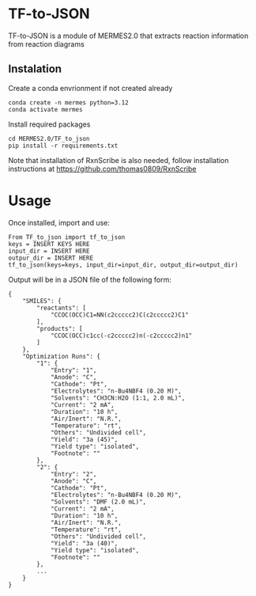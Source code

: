 # TF-to-JSON

TF-to-JSON is a module of MERMES2.0 that extracts reaction information from reaction diagrams

## Instalation

Create a conda envrionment if not created already
```
conda create -n mermes python=3.12
conda activate mermes
```

Install required packages

```
cd MERMES2.0/TF_to_json
pip install -r requirements.txt
```

Note that installation of RxnScribe is also needed, follow installation instructions at https://github.com/thomas0809/RxnScribe


# Usage

Once installed, import and use:

```
From TF_to_json import tf_to_json
keys = INSERT KEYS HERE
input_dir = INSERT HERE
outpur_dir = INSERT HERE
tf_to_json(keys=keys, input_dir=input_dir, output_dir=output_dir)
```

Output will be in a JSON file of the following form:

```
{
    "SMILES": {
        "reactants": [
            "CCOC(OCC)C1=NN(c2ccccc2)C(c2ccccc2)C1"
        ],
        "products": [
            "CCOC(OCC)c1cc(-c2ccccc2)n(-c2ccccc2)n1"
        ]
    },
    "Optimization Runs": {
        "1": {
            "Entry": "1",
            "Anode": "C",
            "Cathode": "Pt",
            "Electrolytes": "n-Bu4NBF4 (0.20 M)",
            "Solvents": "CH3CN:H2O (1:1, 2.0 mL)",
            "Current": "2 mA",
            "Duration": "10 h",
            "Air/Inert": "N.R.",
            "Temperature": "rt",
            "Others": "Undivided cell",
            "Yield": "3a (45)",
            "Yield type": "isolated",
            "Footnote": ""
        },
        "2": {
            "Entry": "2",
            "Anode": "C",
            "Cathode": "Pt",
            "Electrolytes": "n-Bu4NBF4 (0.20 M)",
            "Solvents": "DMF (2.0 mL)",
            "Current": "2 mA",
            "Duration": "10 h",
            "Air/Inert": "N.R.",
            "Temperature": "rt",
            "Others": "Undivided cell",
            "Yield": "3a (40)",
            "Yield type": "isolated",
            "Footnote": ""
        },
        ...
    }
}
```
